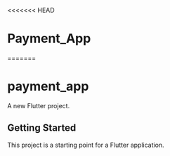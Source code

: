 <<<<<<< HEAD
# Payment_App
=======
# payment_app

A new Flutter project.

## Getting Started

This project is a starting point for a Flutter application.


